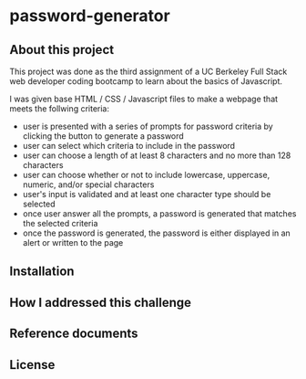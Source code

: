 # password-generator

## About this project

This project was done as the third assignment of a UC Berkeley Full Stack web developer coding bootcamp to learn about the basics of Javascript.

I was given base HTML / CSS / Javascript files to make a webpage that meets the follwing criteria:

- user is presented with a series of prompts for password criteria by clicking the button to generate a password
- user can select which criteria to include in the password
- user can choose a length of at least 8 characters and no more than 128 characters
- user can choose whether or not to include lowercase, uppercase, numeric, and/or special characters
- user's input is validated and at least one character type should be selected
- once user answer all the prompts, a password is generated that matches the selected criteria
- once the password is generated, the password is either displayed in an alert or written to the page

## Installation

## How I addressed this challenge

## Reference documents

## License